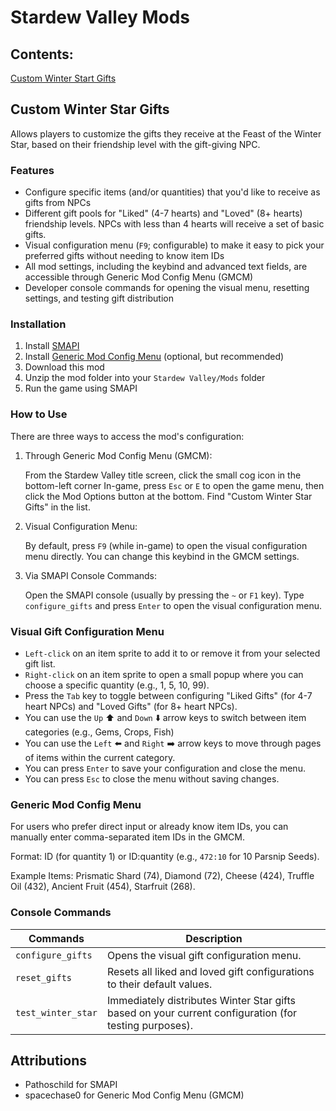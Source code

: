 # Stardew Valley Mods

## Contents:

[Custom Winter Start Gifts](#custom-winter-star-gifts)

## Custom Winter Star Gifts

Allows players to customize the gifts they receive at the Feast of the Winter Star, based on their friendship level with the gift-giving NPC.

### Features

- Configure specific items (and/or quantities) that you'd like to receive as gifts from NPCs
- Different gift pools for "Liked" (4-7 hearts) and "Loved" (8+ hearts) friendship levels. NPCs with less than 4 hearts will receive a set of basic gifts.
- Visual configuration menu (`F9`; configurable) to make it easy to pick your preferred gifts without needing to know item IDs
-  All mod settings, including the keybind and advanced text fields, are accessible through Generic Mod Config Menu (GMCM)
- Developer console commands for opening the visual menu, resetting settings, and testing gift distribution

### Installation

1. Install [SMAPI](https://smapi.io)
2. Install [Generic Mod Config Menu](https://www.nexusmods.com/stardewvalley/mods/5098) (optional, but recommended)
3. Download this mod
4. Unzip the mod folder into your `Stardew Valley/Mods` folder
5. Run the game using SMAPI

### How to Use

There are three ways to access the mod's configuration:

1. Through Generic Mod Config Menu (GMCM):

   From the Stardew Valley title screen, click the small cog icon in the bottom-left corner In-game, press `Esc` or `E` to open the game menu, then click the Mod Options button at the bottom. Find "Custom Winter Star Gifts" in the list.

2. Visual Configuration Menu:

   By default, press `F9` (while in-game) to open the visual configuration menu directly. You can change this keybind in the GMCM settings.

3. Via SMAPI Console Commands:

   Open the SMAPI console (usually by pressing the `~` or `F1` key). Type `configure_gifts` and press `Enter` to open the visual configuration menu.

### Visual Gift Configuration Menu

- `Left-click` on an item sprite to add it to or remove it from your selected gift list.
- `Right-click` on an item sprite to open a small popup where you can choose a specific quantity (e.g., 1, 5, 10, 99).
- Press the `Tab` key to toggle between configuring "Liked Gifts" (for 4-7 heart NPCs) and "Loved Gifts" (for 8+ heart NPCs).
- You can use the `Up` ⬆️ and `Down` ⬇️ arrow keys to switch between item categories (e.g., Gems, Crops, Fish)
- You can use the `Left` ⬅️ and `Right` ➡️ arrow keys to move through pages of items within the current category.
- You can press `Enter` to save your configuration and close the menu.
- You can press `Esc` to close the menu without saving changes.

### Generic Mod Config Menu

For users who prefer direct input or already know item IDs, you can manually enter comma-separated item IDs in the GMCM.

Format: ID (for quantity 1) or ID:quantity (e.g., `472:10` for 10 Parsnip Seeds).

Example Items: Prismatic Shard (74), Diamond (72), Cheese (424), Truffle Oil (432), Ancient Fruit (454), Starfruit (268).

### Console Commands

| Commands           | Description                                                  |
| ------------------ | ------------------------------------------------------------ |
| `configure_gifts`  | Opens the visual gift configuration menu.                    |
| `reset_gifts`      | Resets all liked and loved gift configurations to their default values. |
| `test_winter_star` | Immediately distributes Winter Star gifts based on your current configuration (for testing purposes). |

## Attributions
- Pathoschild for SMAPI
- spacechase0 for Generic Mod Config Menu (GMCM)
